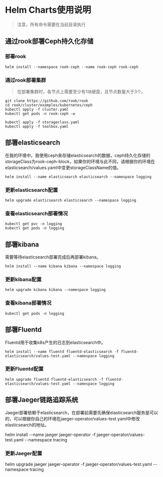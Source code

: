 # Helm Charts使用说明


> 注意，所有命令需要在当前目录执行

## 通过rook部署Ceph持久化存储

### 部署rook

    helm install --namespace rook-ceph --name rook-ceph rook-ceph

### 通过rook部署集群

> 在部署集群时，各节点上需要至少有1块硬盘，且节点数量大于3个。

    git clone https://github.com/rook/rook
    cd rook/cluster/examples/kubernetes/ceph
    kubectl apply -f cluster.yaml
    kubectl get pods -n rook-ceph -w

    kubectl apply -f storageclass.yaml
    kubectl apply -f toolbox.yaml

## 部署elasticsearch

在我的环境中，我使用ceph来存储elasticsearch的数据，ceph持久化存储的storageClass为rook-ceph-block，如果你的环境与此不同，请根据你的环境在elasticsearch/values.yaml中变更storageClassName的值。

    helm install --name elasticsearch elasticsearch --namespace logging

### 更新elasticsearch配置

    helm upgrade elasticsearch elasticsearch --namespace logging

### 查看elasticsearch部署情况

    kubectl get pvc -n logging
    kubectl get pods -n logging

## 部署kibana

需要等待elasticsearch部署完成后再部署kibana。

    helm install --name kibana kibana --namespace logging

### 更新kibana配置

    helm upgrade kibana kibana --namespace logging

### 查看kibana部署情况

    kubectl get pods -n logging

## 部署Fluentd

Fluentd用于收集k8s产生的日志到elasticsearch中。

    helm install --name fluentd fluentd-elasticsearch -f fluentd-elasticsearch/values-test.yaml --namespace logging

### 更新Fluentd配置

    helm upgrade fluentd fluentd-elasticsearch -f fluentd-elasticsearch/values-test.yaml --namespace logging

## 部署Jaeger链路追踪系统

   Jaeger部署依赖于elasticsearch，在部署前需要先确保elasticsearch服务是可以的，可以根据你自己的环境在jaeger-operator/values-test.yaml中修改elasticsearch的地址。

   helm install --name jaeger jaeger-operator -f jaeger-operator/values-test.yaml --namespace tracing

### 更新Jaeger配置

   helm upgrade jaeger jaeger-operator -f jaeger-operator/values-test.yaml --namespace tracing

